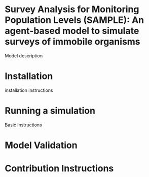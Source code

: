 # Survey Analysis for Monitoring Population Levels (SAMPLE): An agent-based model to simulate surveys of immobile organisms

Model description

# Installation

installation instructions

# Running a simulation

Basic instructions

# Model Validation

# Contribution Instructions